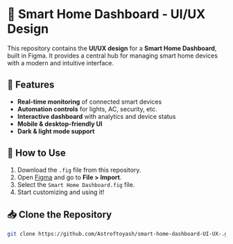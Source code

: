 # 🏡 Smart Home Dashboard - UI/UX Design

This repository contains the **UI/UX design** for a **Smart Home Dashboard**, built in Figma. It provides a central hub for managing smart home devices with a modern and intuitive interface.

## 📌 Features
- **Real-time monitoring** of connected smart devices  
- **Automation controls** for lights, AC, security, etc.  
- **Interactive dashboard** with analytics and device status  
- **Mobile & desktop-friendly UI**  
- **Dark & light mode support**  


## 🔗 How to Use  
1. Download the `.fig` file from this repository.  
2. Open [Figma](https://figma.com/) and go to **File > Import**.  
3. Select the `Smart Home Dashboard.fig` file.  
4. Start customizing and using it!  

## 📥 Clone the Repository  
```bash
git clone https://github.com/Astroftoyash/smart-home-dashboard-UI-UX-.git

  
